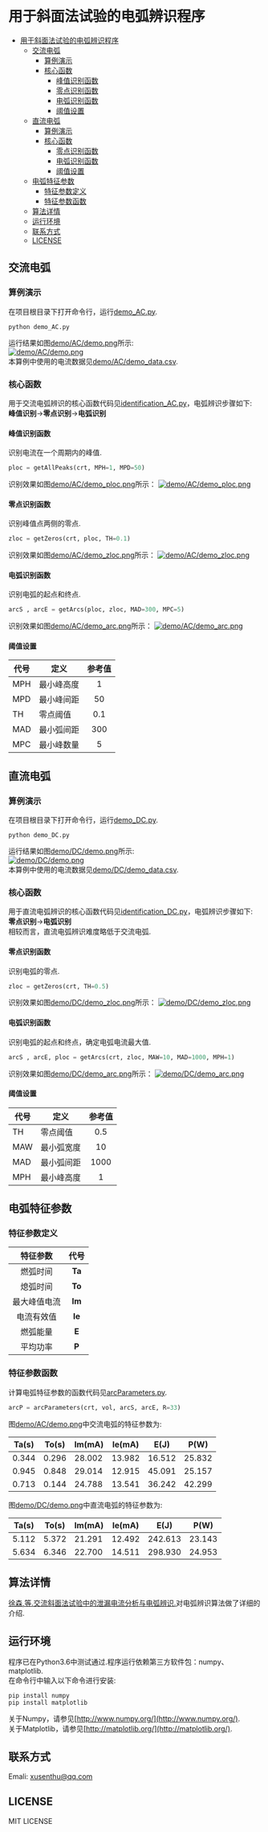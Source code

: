 # 用于斜面法试验的电弧辨识程序
- [用于斜面法试验的电弧辨识程序](#_1)
    + [交流电弧](#交流电弧)
        * [算例演示](#_3)
        * [核心函数](#_4)
            - [峰值识别函数](#_5)
            - [零点识别函数](#_6)
            - [电弧识别函数](#_7)
            - [阈值设置](#_8)
    + [直流电弧](#_9)
        * [算例演示](#_10)
        * [核心函数](#_11)
            - [零点识别函数](#_12)
            - [电弧识别函数](#_13)
            - [阈值设置](#_14)
    + [电弧特征参数](#_15)
        * [特征参数定义](#_16)
        * [特征参数函数](#_17)
    + [算法详情](#_18)
    + [运行环境](#_19)
    + [联系方式](#_20)
    + [LICENSE](#_21)
## 交流电弧
### 算例演示
在项目根目录下打开命令行，运行[demo_AC.py](demo_AC.py).
```shell
python demo_AC.py
```
运行结果如图[demo/AC/demo.png](demo/AC/demo.png)所示:  
[![demo/AC/demo.png](demo/AC/demo.png)](demo/AC/demo.png)  
本算例中使用的电流数据见[demo/AC/demo_data.csv](demo/AC/demo_data.csv).  
### 核心函数
用于交流电弧辨识的核心函数代码见[identification_AC.py](identification_AC.py)，电弧辨识步骤如下:  
**峰值识别**&rarr;**零点识别**&rarr;**电弧识别**
#### 峰值识别函数
识别电流在一个周期内的峰值.
```python
ploc = getAllPeaks(crt, MPH=1, MPD=50)
```
识别效果如图[demo/AC/demo_ploc.png](demo/AC/demo_ploc.png)所示：
[![demo/AC/demo_ploc.png](demo/AC/demo_ploc.png)](demo/AC/demo_ploc.png)
#### 零点识别函数
识别峰值点两侧的零点.
```python
zloc = getZeros(crt, ploc, TH=0.1)
```
识别效果如图[demo/AC/demo_zloc.png](demo/AC/demo_zloc.png)所示：
[![demo/AC/demo_zloc.png](demo/AC/demo_zloc.png)](demo/AC/demo_zloc.png)
#### 电弧识别函数
识别电弧的起点和终点.
```python
arcS , arcE = getArcs(ploc, zloc, MAD=300, MPC=5)
```
识别效果如图[demo/AC/demo_arc.png](demo/AC/demo_arc.png)所示：
[![demo/AC/demo_arc.png](demo/AC/demo_arc.png)](demo/AC/demo_arc.png)
#### 阈值设置
| 代号 |    定义    | 参考值 |
|------|------------|:-----:|
| MPH  | 最小峰高度 |      1 |
| MPD  | 最小峰间距 |     50 |
| TH   | 零点阈值   |    0.1 |
| MAD  | 最小弧间距 |    300 |
| MPC  | 最小峰数量 |      5 |

## 直流电弧
### 算例演示
在项目根目录下打开命令行，运行[demo_DC.py](demo_DC.py).
```shell
python demo_DC.py
```
运行结果如图[demo/DC/demo.png](demo/DC/demo.png)所示:  
[![demo/DC/demo.png](demo/DC/demo.png)](demo/DC/demo.png)  
本算例中使用的电流数据见[demo/DC/demo_data.csv](demo/DC/demo_data.csv).  
### 核心函数
用于直流电弧辨识的核心函数代码见[identification_DC.py](identification_DC.py)，电弧辨识步骤如下:  
**零点识别**&rarr;**电弧识别**  
相较而言，直流电弧辨识难度略低于交流电弧.
#### 零点识别函数
识别电弧的零点.
```python
zloc = getZeros(crt, TH=0.5)
```
识别效果如图[demo/DC/demo_zloc.png](demo/DC/demo_zloc.png)所示：
[![demo/DC/demo_zloc.png](demo/DC/demo_zloc.png)](demo/DC/demo_zloc.png)
#### 电弧识别函数
识别电弧的起点和终点，确定电弧电流最大值.
```python
arcS , arcE, ploc = getArcs(crt, zloc, MAW=10, MAD=1000, MPH=1)
```
识别效果如图[demo/DC/demo_arc.png](demo/DC/demo_arc.png)所示：
[![demo/DC/demo_arc.png](demo/DC/demo_arc.png)](demo/DC/demo_arc.png)
#### 阈值设置
| 代号   | 定义         | 参考值   |
| ------ | ------------ |:-------:|
| TH     | 零点阈值     | 0.5      |
| MAW    | 最小弧宽度   | 10       |
| MAD    | 最小弧间距   | 1000     |
| MPH    | 最小峰高度   | 1        |

## 电弧特征参数
### 特征参数定义
| 特征参数     | 代号   |
|:-----:|:-----:|
| 燃弧时间     | **Ta** |
| 熄弧时间     | **To** |
| 最大峰值电流 | **Im** |
| 电流有效值   | **Ie** |
| 燃弧能量     | **E**  |
| 平均功率     | **P**  |

### 特征参数函数
计算电弧特征参数的函数代码见[arcParameters.py](arcParameters.py).
```python
arcP = arcParameters(crt, vol, arcS, arcE, R=33)
```
图[demo/AC/demo.png](demo/AC/demo.png)中交流电弧的特征参数为:

| Ta(s) | To(s) | Im(mA) | Ie(mA) |  E(J)  |  P(W)  |
|-------|-------|--------|--------|--------|--------|
| 0.344 | 0.296 | 28.002 | 13.982 | 16.512 | 25.832 |
| 0.945 | 0.848 | 29.014 | 12.915 | 45.091 | 25.157 |
| 0.713 | 0.144 | 24.788 | 13.541 | 36.242 | 42.299 |

图[demo/DC/demo.png](demo/DC/demo.png)中直流电弧的特征参数为:

| Ta(s) | To(s) | Im(mA) | Ie(mA) |   E(J)  |  P(W)  |
|-------|-------|--------|--------|---------|--------|
| 5.112 | 5.372 | 21.291 | 12.492 | 242.613 | 23.143 |
| 5.634 | 6.346 | 22.700 | 14.511 | 298.930 | 24.953 |

## 算法详情
[徐森,等.交流斜面法试验中的泄漏电流分析与电弧辨识.]()对电弧辨识算法做了详细的介绍.
## 运行环境
程序已在Python3.6中测试通过.程序运行依赖第三方软件包：numpy、matplotlib.  
在命令行中输入以下命令进行安装:
```shell
pip install numpy
pip install matplotlib
```
关于Numpy，请参见[http://www.numpy.org/](http://www.numpy.org/).  
关于Matplotlib，请参见[http://matplotlib.org/](http://matplotlib.org/).
## 联系方式
Emali: xusenthu@qq.com
## LICENSE
MIT LICENSE
